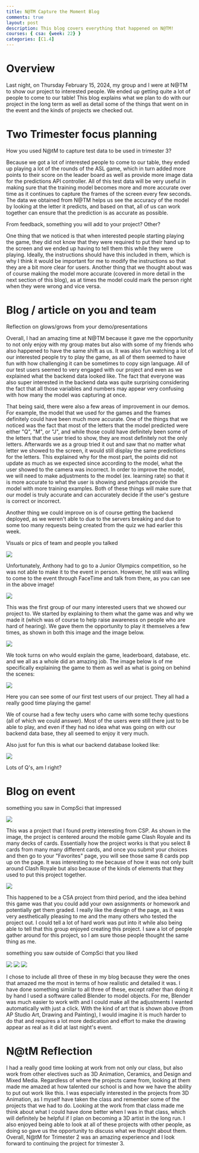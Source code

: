 ```yaml
---
title: N@TM Capture the Moment Blog
comments: true
layout: post
description: This blog covers everything that happened on N@TM!
courses: { csa: {week: 22} }
categories: [C1.4]
---
```


# Overview

Last night, on Thursday February 15, 2024, my group and I were at N@TM to show our project to interested people. We ended up getting quite a lot of people to come to our table! This blog explains what we plan to do with our project in the long term as well as detail some of the things that went on in the event and the kinds of projects we checked out. 

# Two Trimester focus planning

How you used N@tM to capture test data to be used in trimester 3?

Because we got a lot of interested people to come to our table, they ended up playing a lot of the rounds of the ASL game, which in turn added more points to their score on the leader board as well as provide more image data for the predictions API controller. All of this test data will be very useful in making sure that the training model becomes more and more accurate over time as it continues to capture the frames of the screen every few seconds. The data we obtained from N@TM helps us see the accuracy of the model by looking at the letter it predicts, and based on that, all of us can work together can ensure that the prediction is as accurate as possible.


From feedback, something you will add to your project? Other?

One thing that we noticed is that when interested people starting playing the game, they did not know that they were required to put their hand up to the screen and we ended up having to tell them this while they were playing. Ideally, the instructions should have this included in them, which is why I think it would be important for me to modify the instructions so that they are a bit more clear for users. Another thing that we thought about was of course making the model more accurate (covered in more detail in the next section of this blog), as at times the model could mark the person right when they were wrong and vice versa.


# Blog / article on you and team

Reflection on glows/grows from your demo/presentations

Overall, I had an amazing time at N@TM because it gave me the opportunity to not only enjoy with my group mates but also with some of my friends who also happened to have the same shift as us. It was also fun watching a lot of our interested people try to play the game, as all of them seemed to have fun with how challenging it can be sometimes to copy sign language. All of our test users seemed to very engaged with our project and even as we explained what the backend data looked like. The fact that everyone was also super interested in the backend data was quite surprising considering the fact that all those variables and numbers may appear very confusing with how many the model was capturing at once. 

That being said, there were also a few areas of improvement in our demos. For example, the model that we used for the games and the frames definitely could have been much more accurate. One of the things that we noticed was the fact that most of the letters that the model predicted were either "Q", "M", or "J", and while those could have definitely been some of the letters that the user tried to show, they are most definitely not the only letters. Afterwards we as a group tried it out and saw that no matter what letter we showed to the screen, it would still display the same predictions for the letters. This explained why for the most part, the points did not update as much as we expected since according to the model, what the user showed to the camera was incorrect. In order to improve the model, we will need to make adjustments to the model (ex. learning rate) so that it is more accurate to what the user is showing and perhaps provide the model with more training examples. Both of these things will make sure that our model is truly accurate and can accurately decide if the user's gesture is correct or incorrect. 

Another thing we could improve on is of course getting the backend deployed, as we weren't able to due to the servers breaking and due to some too many requests being created from the quiz we had earlier this week.

Visuals or pics of team and people you talked

![]({{site.baseurl}}/images/anthony.png)

 Unfortunately, Anthony had to go to a Junior Olympics competition, so he was not able to make it to the event in person. However, he still was willing to come to the event through FaceTime and talk from there, as you can see in the above image!

![]({{site.baseurl}}/images/firstgroup.png)

This was the first group of our many interested users that we showed our project to. We started by explaining to them what the game was and why we made it (which was of course to help raise awareness on people who are hard of hearing). We gave them the opportunity to play it themselves a few times, as shown in both this image and the image below. 

![]({{site.baseurl}}/images/firstgroupexplain.png)

We took turns on who would explain the game, leaderboard, database, etc. and we all as a whole did an amazing job. The image below is of me specifically explaining the game to them as well as what is going on behind the scenes: 

![]({{site.baseurl}}/images/mexplaining.png)



Here you can see some of our first test users of our project. They all had a really good time playing the game!

We of course had a few techy users who came with some techy questions (all of which we could answer). Most of the users were still there just to be able to play, and even if they had no idea what was going on with our backend data base, they all seemed to enjoy it very much.

Also just for fun this is what our backend database looked like:

![]({{site.baseurl}}/images/backendbase.png)

Lots of Q's, am I right?



# Blog on event

something you saw in CompSci that impressed

![]({{site.baseurl}}/images/clashroyale.png)

This was a project that I found pretty interesting from CSP. As shown in the image, the project is centered around the mobile game Clash Royale and its many decks of cards. Essentially how the project works is that you select 8 cards from many many different cards, and once you submit your choices and then go to your "Favorites" page, you will see those same 8 cards pop up on the page. It was interesting to me because of how it was not only built around Clash Royale but also because of the kinds of elements that they used to put this project together. 


![]({{site.baseurl}}/images/csa.png)

This happened to be a CSA project from third period, and the idea behind this game was that you could add your own assignments or homework and potentially get them graded. I really like the design of the page, as it was very aesthetically pleasing to me and the many others who tested the project out. I could tell a lot of hard work was put into it while also being able to tell that this group enjoyed creating this project. I saw a lot of people gather around for this project, so I am sure those people thought the same thing as me.


something you saw outside of CompSci that you liked

![]({{site.baseurl}}/images/drawingpainting.png)
![]({{site.baseurl}}/images/fire.png)
![]({{site.baseurl}}/images/king.png)

I chose to include all three of these in my blog because they were the ones that amazed me the most in terms of how realistic and detailed it was. I have done something similar to all three of these, except rather than doing it by hand I used a software called Blender to model objects. For me, Blender was much easier to work with and I could make all the adjustments I wanted automatically with just a click. With the kind of art that is shown above (from AP Studio Art, Drawing and Painting), I would imagine it is much harder to do that and requires a lot more dedication and effort to make the drawing appear as real as it did at last night's event.

# N@tM Reflection

I had a really good time looking at work from not only our class, but also work from other electives such as 3D Animation, Ceramics, and Design and Mixed Media. Regardless of where the projects came from, looking at them made me amazed at how talented our school is and how we have the ability to put out work like this. I was especially interested in the projects from 3D Animation, as I myself have taken the class and remember some of the projects that we had to do. Looking at the work from that class made me think about what I could have done better when I was in that class, which will definitely be helpful if I plan on becoming a 3D artist in the long run. I also enjoyed being able to look at all of these projects with other people, as doing so gave us the opportunity to discuss what we thought about them. Overall, N@tM for Trimester 2 was an amazing experience and I look forward to continuing the project for trimester 3. 



